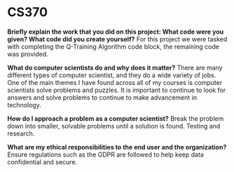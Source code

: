 # CS370

**Briefly explain the work that you did on this project: What code were you given? What code did you create yourself?**
For this project we were tasked with completing the Q-Training Algorithm code block, the remaining code was provided. 

**What do computer scientists do and why does it matter?**
There are many different types of computer scientist, and they do a wide variety of jobs. One of the main themes I have found across all of my courses is computer scientists solve problems and puzzles. It is important to continue to look for answers and solve problems to continue to make advancement in  technology. 

**How do I approach a problem as a computer scientist?**
Break the problem down into smaller, solvable problems until a solution is found. Testing and research. 

**What are my ethical responsibilities to the end user and the organization?**
Ensure regulations such as the GDPR are followed to help keep  data confidential and secure. 
